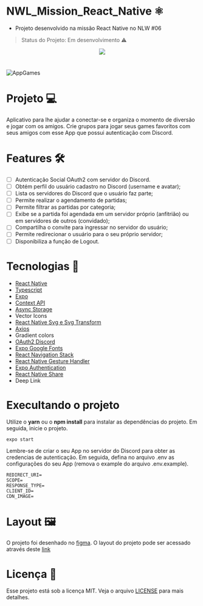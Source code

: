 # NWL_Mission_React_Native ⚛️

- Projeto desenvolvido na missão React Native no NLW #06
 > Status do Projeto: Em desenvolvimento :warning:

<p align="center"> <img src=https://i.imgur.com/7ZkPHNr.png> </p>

#

![AppGames](https://i.imgur.com/loRN0Jk.png)

# Projeto 💻
Aplicativo para lhe ajudar a conectar-se e organiza o momento de diversão e jogar com os amigos. Crie grupos para jogar seus games favoritos com seus amigos com esse App que possui autenticação com Discord.

# Features 🛠️

 - [ ] Autenticação Social OAuth2 com servidor do Discord.
 - [ ] Obtém perfil do usuário cadastro no Discord (username e avatar);
 - [ ] Lista os servidores do Discord que o usuário faz parte;
 - [ ] Permite realizar o agendamento de partidas;
 - [ ] Permite filtrar as partidas por categoria;
 - [ ] Exibe se a partida foi agendada em um servidor próprio (anfitrião) ou em servidores de outros (convidado);
 - [ ] Compartilha o convite para ingressar no servidor do usuário;
 - [ ] Permite redirecionar o usuário para o seu próprio servidor;
 - [ ] Disponibiliza a função de Logout.

# Tecnologias 📱

 - [React Native](https://reactnative.dev/)
 - [Typescript](https://www.typescriptlang.org/)
 - [Expo](https://expo.io/)
 - [Context API](https://pt-br.reactjs.org/docs/context.html)
 - [Async Storage](https://reactnative.dev/docs/asyncstorage)
 - Vector Icons
 - [React Native Svg e Svg Transform](https://github.com/kristerkari/react-native-svg-transformer)
 - [Axios](https://www.npmjs.com/package/axios)
 - Gradient colors
 - [OAuth2 Discord](https://discord.com/developers/docs/topics/oauth2)
 - [Expo Google Fonts](https://docs.expo.io/guides/using-custom-fonts/#using-a-google-font)
 - [React Navigation Stack](https://reactnavigation.org/docs/stack-navigator/)
 - [React Native Gesture Handler](https://docs.swmansion.com/react-native-gesture-handler/docs/)
 - [Expo Authentication](https://docs.expo.io/guides/authentication/)
 - [React Native Share](https://github.com/react-native-share/react-native-share)
 - Deep Link

# Execultando o projeto

Utilize o <b>yarn</b> ou o <b>npm install</b> para instalar as dependências do projeto. Em seguida, inicie o projeto.

```
expo start
```
Lembre-se de criar o seu App no servidor do Discord para obter as credencias de autenticação. Em seguida, defina no arquivo .env as configurações do seu App (remova o example do arquivo .env.example).

```
REDIRECT_URI=
SCOPE=
RESPONSE_TYPE=
CLIENT_ID=
CDN_IMAGE=
```
# Layout 🖼️

O projeto foi desenhado no [figma](https://www.figma.com/). O layout do projeto pode ser acessado através deste [link](https://www.figma.com/file/qc229XquTq6gFaLxeZ22d4/GamePlay-(Copy)?node-id=0%3A1)

# Licença 📑

Esse projeto está sob a licença MIT. Veja o arquivo [LICENSE](https://opensource.org/licenses/MIT) para mais detalhes.

